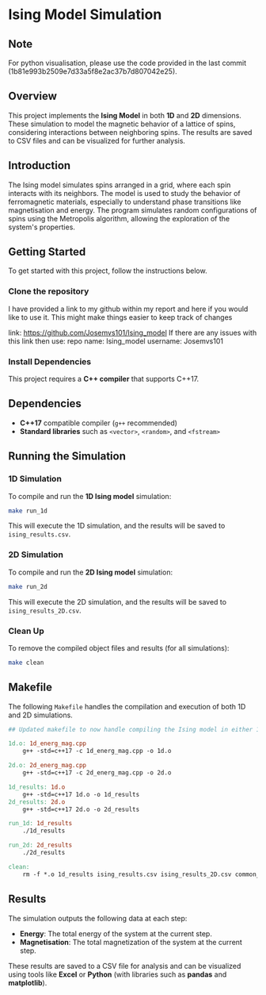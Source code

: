 
# Ising Model Simulation

## Note

For python visualisation, please use the code provided in the last commit (1b81e993b2509e7d33a5f8e2ac37b7d807042e25).

## Overview

This project implements the **Ising Model** in both **1D** and **2D** dimensions. These simulation to model the magnetic behavior of a lattice of spins, considering interactions between neighboring spins. The results are saved to CSV files and can be visualized for further analysis.

## Introduction

The Ising model simulates spins arranged in a grid, where each spin interacts with its neighbors. The model is used to study the behavior of ferromagnetic materials, especially to understand phase transitions like magnetisation and energy. The program simulates random configurations of spins using the Metropolis algorithm, allowing the exploration of the system's properties.

## Getting Started

To get started with this project, follow the instructions below.

### Clone the repository

I have provided a link to my github within my report and here if you would like to use it. This might make things easier to keep track of changes

link: https://github.com/Josemvs101/Ising_model
If there are any issues with this link then use:
repo name: Ising_model
username: Josemvs101

### Install Dependencies

This project requires a **C++ compiler** that supports C++17.

## Dependencies

- **C++17** compatible compiler (`g++` recommended)
- **Standard libraries** such as `<vector>`, `<random>`, and `<fstream>`
  
## Running the Simulation

### 1D Simulation

To compile and run the **1D Ising model** simulation:

```bash
make run_1d
```

This will execute the 1D simulation, and the results will be saved to `ising_results.csv`.

### 2D Simulation

To compile and run the **2D Ising model** simulation:

```bash
make run_2d
```

This will execute the 2D simulation, and the results will be saved to `ising_results_2D.csv`.

### Clean Up

To remove the compiled object files and results (for all simulations):

```bash
make clean
```

## Makefile

The following `Makefile` handles the compilation and execution of both 1D and 2D simulations.

```makefile
## Updated makefile to now handle compiling the Ising model in either 1 or 2 dimensions

1d.o: 1d_energ_mag.cpp
	g++ -std=c++17 -c 1d_energ_mag.cpp -o 1d.o

2d.o: 2d_energ_mag.cpp
	g++ -std=c++17 -c 2d_energ_mag.cpp -o 2d.o

1d_results: 1d.o
	g++ -std=c++17 1d.o -o 1d_results
2d_results: 2d.o
	g++ -std=c++17 2d.o -o 2d_results		

run_1d: 1d_results
	./1d_results

run_2d: 2d_results
	./2d_results

clean:
	rm -f *.o 1d_results ising_results.csv ising_results_2D.csv common_parameters.h.gch 2d_results
```

## Results

The simulation outputs the following data at each step:

- **Energy**: The total energy of the system at the current step.
- **Magnetisation**: The total magnetization of the system at the current step.

These results are saved to a CSV file for analysis and can be visualized using tools like **Excel** or **Python** (with libraries such as **pandas** and **matplotlib**).

